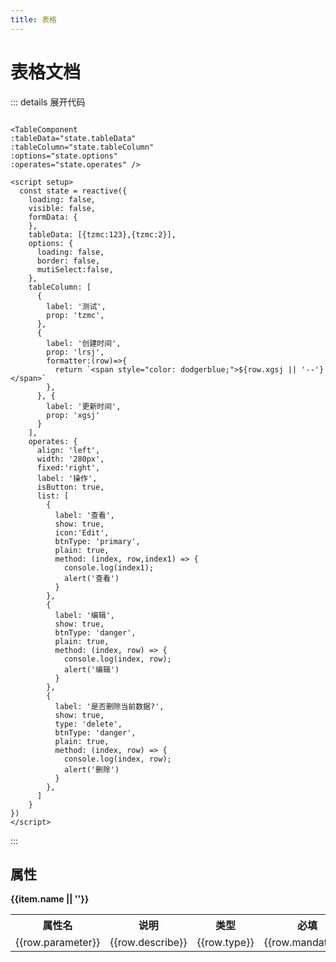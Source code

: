 ```yaml
---
title: 表格
---
```


<script setup>
import { reactive } from 'vue';

 const state1 = reactive({
    itemData: [ 
        {
            name: 'Props',
            data: [{
                    parameter: 'tableData',
                    describe: '表格数据对象',
                    type: 'Array',
                    default: '[]',
                    mandatory: false
                },{
                    parameter: 'tableColumn',
                    describe: '表格列数据对象',
                    type: 'Array',
                    default: '[]',
                    mandatory: false
                },
                {
                    parameter: 'pageData',
                    describe: '分页组建的配置项数据',
                    type: 'Object',
                    default: '{}',
                    mandatory: false
                },{
                    parameter: 'options',
                    describe: '表格配置',
                    type: 'Object',
                    default: '{}',
                    mandatory: false
                },{
                    parameter: 'operates',
                    describe: '表格按钮配置',
                    type: 'Object',
                    default: '{}',
                    mandatory: false
                },{
                    parameter: 'showSummary',
                    describe: '是否需要表格合计',
                    type: 'Boolean',
                    default: 'false',
                    mandatory: false
                }
            ],

        },{
            name: 'tableColumn',
            data: [{
                    parameter: 'label',
                    describe: '列名称',
                    type: 'String',
                    default: '',
                    mandatory: true
                },{
                    parameter: 'prop',
                    describe: '列字段',
                    type: 'String',
                    default: '',
                    mandatory: true
                },{
                    parameter: 'align',
                    describe: '对齐方式',
                    type: 'String',
                    default: 'left',
                    mandatory: false
                },{
                    parameter: 'showOverflowTooltip',
                    describe: '内容过长Tip显示',
                    type: 'Boolean',
                    default: 'false',
                    mandatory: false
                },{
                    parameter: 'isHidden',
                    describe: '隐藏当前列',
                    type: 'Boolean',
                    default: 'false',
                    mandatory: false
                },{
                    parameter: 'slot',
                    describe: '列插槽',
                    type: 'String',
                    default: '',
                    mandatory: false
                },{
                    parameter: 'formatter',
                    describe: '自定义内容',
                    type: 'Function',
                    default: '',
                    mandatory: false
                },{
                    parameter: 'render',
                    describe: '自定义内容,支持jsx语法',
                    type: 'Function',
                    default: '',
                    mandatory: false
                },{
                    parameter: 'tip',
                    describe: '表头列扩展提示',
                    type: 'String',
                    default: '',
                    mandatory: false
                },{
                    parameter: 'showTip',
                    describe: '表头列扩展自定义内容，支持jsx语法',
                    type: 'Function',
                    default: '',
                    mandatory: false
                },
            ]
        },{
            name: 'PageData',
            data: [{
                    parameter: 'total',
                    describe: '总数目',
                    type: 'Number',
                    default: '0',
                    mandatory: false
                },{
                    parameter: 'pageNum',
                    describe: '页数',
                    type: 'Number',
                    default: '1',
                    mandatory: false
                },{
                    parameter: 'pageSize',
                    describe: '每页数',
                    type: 'Number',
                    default: '10',
                    mandatory: false
                },
            ]
        },{
            name: 'options',
            data: [{
                    parameter: 'border',
                    describe: '是否带有纵向边框',
                    type: 'Boolean',
                    default: 'false',
                    mandatory: false
                },{
                    parameter: 'stripe',
                    describe: '是否为斑马纹 table',
                    type: 'Boolean',
                    default: 'false',
                    mandatory: false
                },{
                    parameter: 'fit',
                    describe: '列的宽度是否自撑开',
                    type: 'Boolean',
                    default: 'true',
                    mandatory: false
                },{
                    parameter: 'showHeader',
                    describe: '是否显示表头',
                    type: 'Boolean',
                    default: 'true',
                    mandatory: false
                },{
                    parameter: 'highlightCurrentRow',
                    describe: '是否要高亮当前行',
                    type: 'Boolean',
                    default: 'true',
                    mandatory: false
                },{
                    parameter: 'mutiSelect',
                    describe: '是否多项选择',
                    type: 'Boolean',
                    default: 'false',
                    mandatory: false
                },{
                    parameter: 'loading',
                    describe: '是否正在加载',
                    type: 'Boolean',
                    default: 'false',
                    mandatory: false
                },{
                    parameter: 'defaultValue',
                    describe: '默认值',
                    type: 'Boolean',
                    default: '',
                    mandatory: false
                },
            ]
        },{
            name: 'operates',
            data: [{
                    parameter: 'list',
                    describe: '按钮组',
                    type: 'Array',
                    default: '[]',
                    mandatory: true
                },{
                    parameter: 'width',
                    describe: '列宽',
                    type: 'String',
                    default: '',
                    mandatory: true
                },{
                    parameter: 'fixed',
                    describe: '是否固定',
                    type: 'Boolean',
                    default: 'false',
                    mandatory: true
                },{
                    parameter: 'isButton',
                    describe: '是否文本时按钮格式',
                    type: 'Boolean',
                    default: 'false',
                    mandatory: true
                },{
                    parameter: 'align',
                    describe: '对齐方式',
                    type: 'string',
                    default: 'left',
                    mandatory: true
                },{
                    parameter: 'label',
                    describe: '列文本',
                    type: 'string',
                    default: '',
                    mandatory: true
                },
            ]
        },{
            name: 'list',
            data: [{
                    parameter: 'label',
                    describe: '按钮文本',
                    type: 'String',
                    default: '',
                    mandatory: true
                },{
                    parameter: 'type',
                    describe: '是否删除类型的 [normal, delete] ',
                    type: 'String',
                    default: 'normal',
                    mandatory: true
                },{
                    parameter: 'btnType ',
                    describe: '类型 [primary| success| warning| danger| info|text]',
                    type: 'String',
                    default: '',
                    mandatory: true
                },{
                    parameter: 'show',
                    describe: '是否显示',
                    type: 'Boolean',
                    default: 'false',
                    mandatory: true
                },{
                    parameter: 'icon',
                    describe: '按钮图标',
                    type: 'string',
                    default: '',
                    mandatory: false
                },{
                    parameter: 'plain',
                    describe: '是否普通按钮',
                    type: 'Boolean',
                    default: 'false',
                    mandatory: false
                },{
                    parameter: 'disabled',
                    describe: '是否禁用',
                    type: 'Boolean',
                    default: 'false',
                    mandatory: false
                },{
                    parameter: 'filter',
                    describe: '回调函数，可判断数据权限',
                    type: 'Function',
                    default: '',
                    mandatory: false
                },{
                    parameter: 'method',
                    describe: '回调函数,处理按钮事件',
                    type: 'Function',
                    default: '',
                    mandatory: false
                },
            ]
        },{
            name: 'Event',
            data: [{
                    parameter: 'summaryMethod',
                    describe: '表格合计函数',
                    type: 'Function',
                    default: '',
                    mandatory: false
                },{
                    parameter: 'onSortChange',
                    describe: '表格排序回调',
                    type: 'Function',
                    default: '',
                    mandatory: false
                },{
                    parameter: 'handleSelectionChange',
                    describe: '表格多选回调',
                    type: 'Function',
                    default: '',
                    mandatory: false
                }
            ]
        }
    ]
});
  const state = reactive({
    loading: false,
    visible: false,
    formData: {
    },
    tableData: [{tzmc:123},{tzmc:2}],
    options: {
      loading: false,
      border: false,
      mutiSelect:false,
    },
    tableColumn: [
      {
        label: '测试',
        prop: 'tzmc',
      },
      {
        label: '创建时间',
        prop: 'lrsj',
        formatter:(row)=>{
          return `<span style="color: dodgerblue;">${row.xgsj || '--'}</span>`
        },
      }, {
        label: '更新时间',
        prop: 'xgsj'
      }
    ],
    operates: {
      align: 'left',
      width: '280px',
      fixed:'right',
      label: '操作',
      isButton: true,
      list: [
        {
          label: '查看',
          show: true,
          icon:'Edit',
          btnType: 'primary',
          plain: true,
          method: (index, row,index1) => {
            console.log(index1);
            alert('查看')
          }
        },
        {
          label: '编辑',
          show: true,
          btnType: 'danger',
          plain: true,
          method: (index, row) => {
            console.log(index, row);
            alert('编辑')
          }
        },
        {
          label: '是否删除当前数据?',
          show: true,
          type: 'delete',
          btnType: 'danger',
          plain: true,
          method: (index, row) => {
            console.log(index, row);
            alert('删除')
          }
        },
      ]
    }
})
</script>

# 表格文档

<TableComponent
    :tableData="state.tableData"
    :tableColumn="state.tableColumn"
    :options="state.options"
    :operates="state.operates" />


::: details 展开代码
```vue { foldable }

<TableComponent
:tableData="state.tableData"
:tableColumn="state.tableColumn"
:options="state.options"
:operates="state.operates" />

<script setup>
  const state = reactive({
    loading: false,
    visible: false,
    formData: {
    },
    tableData: [{tzmc:123},{tzmc:2}],
    options: {
      loading: false,
      border: false,
      mutiSelect:false,
    },
    tableColumn: [
      {
        label: '测试',
        prop: 'tzmc',
      },
      {
        label: '创建时间',
        prop: 'lrsj',
        formatter:(row)=>{
          return `<span style="color: dodgerblue;">${row.xgsj || '--'}</span>`
        },
      }, {
        label: '更新时间',
        prop: 'xgsj'
      }
    ],
    operates: {
      align: 'left',
      width: '280px',
      fixed:'right',
      label: '操作',
      isButton: true,
      list: [
        {
          label: '查看',
          show: true,
          icon:'Edit',
          btnType: 'primary',
          plain: true,
          method: (index, row,index1) => {
            console.log(index1);
            alert('查看')
          }
        },
        {
          label: '编辑',
          show: true,
          btnType: 'danger',
          plain: true,
          method: (index, row) => {
            console.log(index, row);
            alert('编辑')
          }
        },
        {
          label: '是否删除当前数据?',
          show: true,
          type: 'delete',
          btnType: 'danger',
          plain: true,
          method: (index, row) => {
            console.log(index, row);
            alert('删除')
          }
        },
      ]
    }
})
</script>
```
:::


## 属性
<div v-for="item in state1.itemData">
<div style="font-weight: bold">{{item.name || ''}}</div>
    <table>
      <tr>
        <th style="width: 100px">属性名</th>
        <th style="width: 400px">说明</th>
        <th style="width: 40px">类型</th>
        <th style="width: 40px">必填</th>
        <th style="width: 88px">默认值</th>
      </tr>
      <tr v-for="row in item.data">
        <td>{{row.parameter}}</td>
        <td>{{row.describe}}</td>
        <td>{{row.type}}</td>
        <td>{{row.mandatory}}</td>
        <td>{{row.default}}</td>
      </tr>
    </table>
</div>
